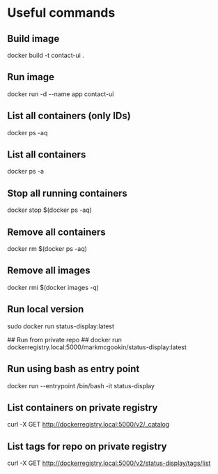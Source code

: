 
# Useful commands #

## Build image ##

docker build -t contact-ui .

## Run image ##

docker run -d --name app contact-ui

## List all containers (only IDs) ##

docker ps -aq

## List all containers ##

docker ps -a

## Stop all running containers ##

docker stop $(docker ps -aq)

## Remove all containers ##

docker rm $(docker ps -aq)

## Remove all images ##

docker rmi $(docker images -q)


## Run local version ## 
sudo docker run status-display:latest

## Run from private repo ##
docker run dockerregistry.local:5000/markmcgookin/status-display:latest

## Run using bash as entry point
docker run --entrypoint /bin/bash -it status-display

## List containers on private registry
curl -X GET http://dockerregistry.local:5000/v2/_catalog

## List tags for repo on private registry
curl -X GET http://dockerregistry.local:5000/v2/status-display/tags/list